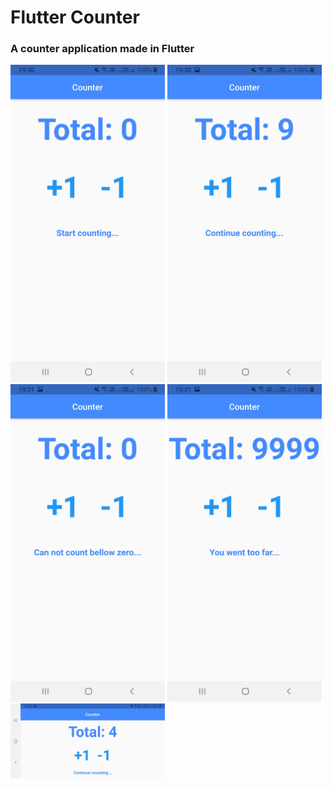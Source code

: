<h1> Flutter Counter</h1>

<h3> A counter application made in Flutter </h3>

<img src='images/Screenshot_20210216-193038.jpg' width=49%></nobr>
<img src='images/Screenshot_20210216-193051.jpg' width=49%>
<img src='images/Screenshot_20210216-193104.jpg' width=49%></nobr>
<img src='images/Screenshot_20210216-193136.jpg' width=49%>
<img src='images/Screenshot_20210216-193217.jpg' width=49%>
